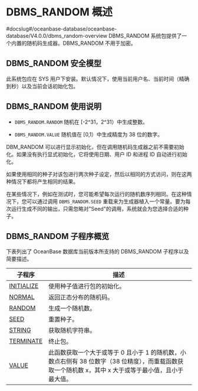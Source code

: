 DBMS_RANDOM 概述 
===================================
#docslug#/oceanbase-database/oceanbase-database/V4.0.0/dbms_random-overview
DBMS_RANDOM 系统包提供了一个内置的随机码生成器。DBMS_RANDOM 不用于加密。

DBMS_RANDOM 安全模型 
-------------------------

此系统包应在 SYS 用户下安装。默认情况下，使用当前用户名、当前时间（精确到秒）以及当前会话初始化包。

DBMS_RANDOM 使用说明 
-------------------------

* `DBMS_RANDOM.RANDOM` 随机在 \[-2\^31，2\^31）中生成整数。

* `DBMS_RANDOM.VALUE` 随机值在 \[0,1）中生成精度为 38 位的数字。




DBM_RANDOM 可以进行显示初始化，但在调用随机码生成器之前不需要初始化。如果没有执行显式初始化，它将使用日期、用户 ID 和进程 ID 自动进行初始化。

如果使用相同的种子对该包进行两次种子设定，然后以相同的方式访问，则在这两种情况下都将产生相同的结果。

在某些情况下，例如在测试时，您可能希望每次运行的随机数序列相同。在这种情况下，您可以通过调用 `DBMS_RANDOM.SEED` 重载来为生成器植入一个常量。要为每次运行生成不同的输出，只需忽略对"Seed"的调用，系统就会为您选择合适的种子。

DBMS_RANDOM 子程序概览 
--------------------------

下表列出了 OceanBase 数据库当前版本所支持的 DBMS_RANDOM 子程序以及简要描述。


|                          **子程序**                          |                                        **描述**                                        |
|-----------------------------------------------------------|--------------------------------------------------------------------------------------|
| [INITIALIZE](../13.DBMS_RANDOM/2.INITIALIZE-1.md) | 使用种子值进行包的初始化。                                                                        |
| [NORMAL](../13.DBMS_RANDOM/3.NORMAL.md)     | 返回正态分布的随机码。                                                                          |
| [RANDOM](../13.DBMS_RANDOM/4.RANDOM.md)     | 生成一个随机数。                                                                             |
| [SEED](../13.DBMS_RANDOM/5.SEED.md)       | 重置种子。                                                                                |
| [STRING](../13.DBMS_RANDOM/6.STRING.md)     | 获取随机字符串。                                                                             |
| [TERMINATE](../13.DBMS_RANDOM/7.TERMINATE.md)  | 终止包。                                                                                 |
| [VALUE](../13.DBMS_RANDOM/8.VALUE.md)      | 此函数获取一个大于或等于 0 且小于 1 的随机数，小数点右侧有 38 位数字（38 位精度），而重载函数获取一个随机数 x，其中 x 大于或等于最小值，且小于最大值。 |



